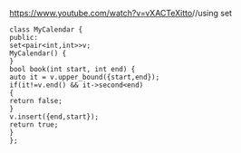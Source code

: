 https://www.youtube.com/watch?v=vXACTeXitto
​
//using set
​
```
class MyCalendar {
public:
set<pair<int,int>>v;
MyCalendar() {
}
bool book(int start, int end) {
auto it = v.upper_bound({start,end});
if(it!=v.end() && it->second<end)
{
return false;
}
v.insert({end,start});
return true;
}
};
```
​